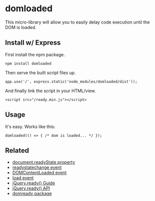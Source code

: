 # domloaded

This micro-library will allow you to easily delay code execution until the DOM is loaded.

## Install w/ Express

First install the npm package.

```
npm install domloaded
```

Then serve the built script files up.

```
app.use('/', express.static('node_modules/domloaded/dist'));
```

And finally link the script in your HTML/view.

```
<script src="/ready.min.js"></script>
```

## Usage

It's easy. Works like this:

```
domloaded(() => { /* dom is loaded... */ });
```

## Related

- [document.readyState property](https://developer.mozilla.org/en-US/docs/Web/API/Document/readyState)
- [readystatechange event](https://developer.mozilla.org/en-US/docs/Web/API/Document/readystatechange_event)
- [DOMContentLoaded event](https://developer.mozilla.org/en-US/docs/Web/API/Document/DOMContentLoaded_event)
- [load event](https://developer.mozilla.org/en-US/docs/Web/API/Window/load_event)
- [jQuery.ready() Guide](https://learn.jquery.com/using-jquery-core/document-ready/)
- [jQuery.ready() API](https://api.jquery.com/ready/)
- [domready package](https://www.npmjs.com/package/domready)
